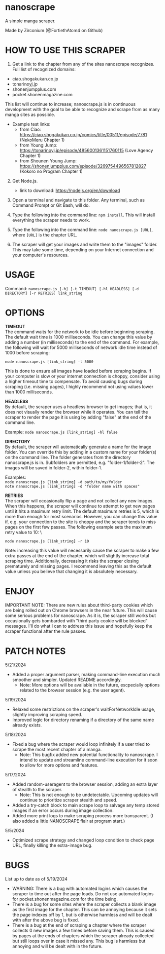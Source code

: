# nanoscrape

A simple manga scraper.

Made by Zirconium (@FortiethAtom4 on Github)

# HOW TO USE THIS SCRAPER

1. Get a link to the chapter from any of the sites nanoscrape recognizes. \
Full list of recognized domains:
- ciao.shogakukan.co.jp
- tonarinoyj.jp
- shonenjumpplus.com
- pocket.shonenmagazine.com

This list will continue to increase; nanoscrape.js is in continuous development with the goal to be able to recognize and scrape from as many manga sites as possible.

- Example test links:
    - from Ciao: https://ciao.shogakukan.co.jp/comics/title/00511/episode/7781 (NekoMeru Chapter 1)
    - from Young Jump: https://tonarinoyj.jp/episode/4856001361151760115 (Love Agency Chapter 1)
    - from Shounen Young Jump: https://shonenjumpplus.com/episode/3269754496567812827 (Kokoro no Program Chapter 1)

2. Get Node.js.
    - link to download: https://nodejs.org/en/download

3. Open a terminal and navigate to this folder. Any terminal, such as Command Prompt or Git Bash, will do.

4. Type the following into the command line: `npm install`. This will install everything the scraper needs to work.

5. Type the following into the command line: `node nanoscrape.js [URL]`, where `[URL]` is the chapter URL.

6. The scraper will get your images and write them to the "images" folder. This may take some time, depending
on your Internet connection and your computer's resources.

# USAGE

Command: `nanoscrape.js [-h] [-t TIMEOUT] [-hl HEADLESS] [-d DIRECTORY] [-r RETRIES] link_string`

# OPTIONS

**TIMEOUT** \
The command waits for the network to be idle before beginning scraping. The default wait time is 1000 milliseconds. You can change this value by adding a number (in milliseconds) to the end of the command. For example, the following will wait for 5000 milliseconds of network idle time instead of 1000 before scraping:

`node nanoscrape.js [link_string] -t 5000`

This is done to ensure all images have loaded before scraping begins. If your computer is slow or your internet connection is choppy, consider using a higher timeout time to compensate. To avoid causing bugs during scraping (i.e. missing pages), I highly recommend not using values lower than 1000 milliseconds.

**HEADLESS** \
By default, the scraper uses a headless browser to get images; that is, it does not visually render the browser while it operates. You can tell the scraper to render the page it is using by adding "false" at the end of the command line.

Example: `node nanoscrape.js [link_string] -hl false`

**DIRECTORY** \
By default, the scraper will automatically generate a name for the image folder. You can override this by adding in a custom name for your folder(s) on the command line. The folder generates from the directory nanoscrape.js is in. Subfolders are permitted, e.g. "folder-1/folder-2". The images will be saved in folder-2, within folder-1. 

Examples: \
`node nanoscrape.js [link_string] -d path/to/my/folder`\
`note nanoscrape.js [link_string] -d "folder name with spaces"`

**RETRIES** \
The scraper will occasionally flip a page and not collect any new images. When this happens, the scraper will continue to attempt to get new pages until it hits a maximum retry limit. The default maximum retries is 5, which is more than enough for most scenarios. However, you can change this value if, e.g. your connection to the site is choppy and the scraper tends to miss pages on the first few passes. The following example sets the maximum retry value to 10: \

 `node nanoscrape.js [link_string] -r 10`

 Note: increasing this value will necessarily cause the scraper to make a few extra passes at the end of the chapter, which will slightly increase total scraping time. Additionally, decreasing it risks the scraper closing prematurely and missing pages. I recommend leaving this as the default value unless you believe that changing it is absolutely necessary. 

# ENJOY

IMPORTANT NOTE: There are new rules about third-party cookies which are being rolled out on Chrome browsers in the near future. This will cause some serious problems for nanoscrape. As it is, the scraper still works but occasionally gets bombarded with "third party cookie will be blocked" messages. I'll do what I can to address this issue and hopefully keep the scraper functional after the rule passes.

# PATCH NOTES

5/21/2024
- Added a proper argument parser, making command-line execution much smoother and simpler. Updated README accordingly.
    - Note: More options will be available in the future, escpecially options related to the browser session (e.g. the user agent).

5/19/2024
- Relaxed some restrictions on the scraper's waitForNetworkIdle usage, slightly improving scraping speed.
- Improved logic for directory renaming if a directory of the same name already exists.

5/18/2024
- Fixed a bug where the scraper would loop infinitely if a user tried to scrape the most recent chapter of a manga.
    - Note: This bugfix added new potential functionality to nanoscrape. I intend to update and streamline command-line
    execution for it soon to allow for more options and features. 

5/17/2024
- Added random-useragent to the browser session, adding an extra layer of stealth to the scraper.
    - Note: This is not enough to be undetectable. Upcoming updates will continue to prioritize scraper stealth and speed. 
- Added a try-catch block to main scrape loop to salvage any temp stored images if an error occurs during image collection.
- Added more print logs to make scraping process more transparent. (I also added a little NANOSCRAPE flair at program start.)

5/5/2024
- Optimized scrape strategy and changed loop condition to check page URL, finally killing the extra-image bug.

# BUGS

List up to date as of 5/19/2024
- WARNING: There is a bug with automated logins which causes the scraper to time out after the page loads. Do not use automated logins for pocket.shonenmagazine.com for the time being.
- There is a bug for some sites where the scraper collects a blank image as the first image for the chapter. This can be annoying because it sets the page indexes off by 1, but is otherwise harmless and will be dealt with after the above bug is fixed.
- There is a bug at the end of scraping a chapter where the scraper collects 0 new images a few times before saving them. This is caused by pages at the ends of chapters which the scraper already collected but still loops over in case it missed any. This bug is harmless but annoying and will be dealt with in the future.
